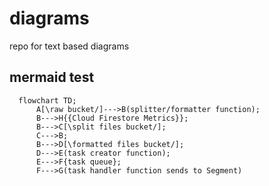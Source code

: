 # diagrams
repo for text based diagrams


## mermaid test


```mermaid
  flowchart TD;
      A[\raw bucket/]--->B(splitter/formatter function);
      B--->H{{Cloud Firestore Metrics}};
      B--->C[\split files bucket/];
      C--->B;
      B--->D[\formatted files bucket/];
      D--->E(task creator function);
      E--->F{task queue};
      F--->G(task handler function sends to Segment)

```
